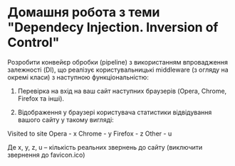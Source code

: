 # Домашня робота з теми "Dependecy Injection. Inversion of Control"

Розробити конвейєр обробки (pipeline) з використанням впровадження залежності (DI), що реалізує користувальницькі middleware (з огляду на окремі класи) з наступною функціональністю:

1.	Перевірка на вхід на ваш сайт наступних браузерів (Opera, Chrome, Firefox та інші).

2.	Відображення у браузері користувача статистики відвідування вашого сайту у такому вигляді:
   
Visited to site
Opera - x
Chrome - y
Firefox - z
Other - u

Де x, y, z, u – кількість реальних звернень до сайту (виключити звернення до favicon.ico)
